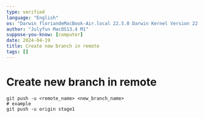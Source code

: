 ```yaml
---
type: verified
language: "English"
os: "Darwin floriandeMacBook-Air.local 22.5.0 Darwin Kernel Version 22.5.0: Mon Apr 24 20:53:44 PDT 2023; root:xnu-8796.121.2~5/RELEASE_ARM64_T8103 arm64"
author: "Julyfun MacOS13.4 M1"
suppose-you-know: [computer]
date: 2024-04-19
title: Create new branch in remote
tags: []
---
```


# Create new branch in remote

```
git push -u <remote_name> <new_branch_name>
# example
git push -u origin stage1
```

